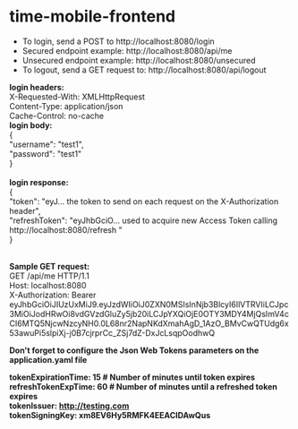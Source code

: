 # time-mobile-frontend
<ul>
<li>To login, send a POST to http://localhost:8080/login</li>
<li>Secured endpoint example: http://localhost:8080/api/me</li>
<li>Unsecured endpoint example: http://localhost:8080/unsecured</li>
<li>To logout, send a GET request to: http://localhost:8080/api/logout</li>
</ul>
<b>login headers:</b></br>
X-Requested-With: XMLHttpRequest</br>
Content-Type: application/json</br>
Cache-Control: no-cache</br>
<b>login body:</b></br>
{</br>
"username": "test1",</br>
"password": "test1"</br>
}</br>
</br>
<b>login response:</b></br>
{</br>
"token": "eyJ... the token to send on each request on the X-Authorization header", </br>
"refreshToken": "eyJhbGciO... used to acquire new Access Token calling http://localhost:8080/refresh "</br>
}
</br></br>

<b>Sample GET request:</b></br>
GET /api/me HTTP/1.1</br>
Host: localhost:8080</br>
X-Authorization: Bearer eyJhbGciOiJIUzUxMiJ9.eyJzdWIiOiJ0ZXN0MSIsInNjb3BlcyI6IlVTRVIiLCJpc3MiOiJodHRwOi8vdGVzdGluZy5jb20iLCJpYXQiOjE0OTY3MDY4MjQsImV4cCI6MTQ5NjcwNzcyNH0.0L68nr2NapNKdXmahAgD_1AzO_BMvCwQTUdg6x53awuPi5slpiXj-j0B7cjrprCc_ZSj7dZ-DxJcLsqpOodhwQ


<b>Don't forget to configure the Json Web Tokens parameters on the application.yaml file<b>

  tokenExpirationTime: 15 # Number of minutes until token expires</br>
  refreshTokenExpTime: 60 # Number of minutes until a refreshed token expires</br>
  tokenIssuer: http://testing.com</br>
  tokenSigningKey: xm8EV6Hy5RMFK4EEACIDAwQus</br>